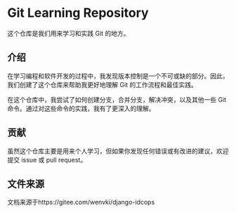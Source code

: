 # Git Learning Repository

这个仓库是我们用来学习和实践 Git 的地方。

## 介绍

在学习编程和软件开发的过程中，我发现版本控制是一个不可或缺的部分。因此，我们创建了这个仓库来帮助我更好地理解 Git 的工作流程和最佳实践。

在这个仓库中，我尝试了如何创建分支，合并分支，解决冲突，以及其他一些 Git 命令。通过对这些命令的实践，我有了更深入的理解。

## 贡献

虽然这个仓库主要是用来个人学习，但如果你发现任何错误或有改进的建议，欢迎提交 issue 或 pull request。

## 文件来源

文档来源于https://gitee.com/wenvki/django-idcops
